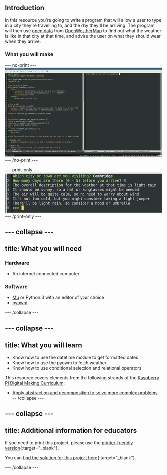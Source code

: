 ## Introduction

In this resource you're going to write a program that will allow a user to type in a city they're travelling to, and the day they'll be arriving. The program will then use [open data](https://en.wikipedia.org/wiki/Open_data) from [OpenWeatherMap](http://openweathermap.org/api) to find out what the weather is like in that city at that time, and advise the user on what they should wear when they arrive.

### What you will make

--- no-print ---
![Complete project](images/complete.gif)
--- /no-print ---

--- print-only ---
![Complete project](images/complete.png)
--- /print-only ---

--- collapse ---
---
title: What you will need
---
### Hardware

+ An internet connected computer

### Software

- [Mu](https://codewith.mu/) or Python 3 with an editor of your choice
- [pyowm](https://github.com/csparpa/pyowm)

--- /collapse ---

--- collapse ---
---
title: What you will learn
---
- Know how to use the datetime module to get formatted dates
- Know how to use the pyowm to fetch weather
- Know how to use conditional selection and relational operators

This resource covers elements from the following strands of the [Raspberry Pi Digital Making Curriculum](https://www.raspberrypi.org/curriculum/):

- [Apply abstraction and decomposition to solve more complex problems](https://www.raspberrypi.org/curriculum/programming/developer)
--- /collapse ---

--- collapse ---
---
title: Additional information for educators
---

If you need to print this project, please use the [printer-friendly version](https://projects.raspberrypi.org/en/projects/dress-for-the-weather/print){:target="_blank"}.

You can [find the solution for this project here](http://rpf.io/p/en/dress-for-the-weather-get){:target="_blank"}.

--- /collapse ---
